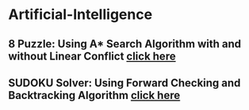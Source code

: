 # Artificial-Intelligence

## 8 Puzzle: Using A* Search Algorithm with and without Linear Conflict **[click here](https://github.com/evve212233/Artificial-Intelligence/tree/master/Sudoku%20Solver)**

## SUDOKU Solver: Using Forward Checking and Backtracking Algorithm **[click here](https://github.com/evve212233/Artificial-Intelligence/tree/master/Sudoku%20Solver)**

